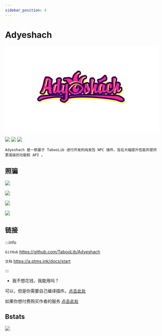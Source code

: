 ```yaml
---
sidebar_position: 4
---
```


# Adyeshach

![](_images/Adyeshach/Adyeshach-1.png)

[![](https://img.shields.io/github/forks/taboolib/adyeshach?style=flat)](https://github.com/TabooLib/adyeshach)
[![](https://img.shields.io/github/stars/taboolib/adyeshach?style=flat)](https://github.com/TabooLib/adyeshach)
[![](https://img.shields.io/github/license/taboolib/adyeshach)](https://github.com/TabooLib/adyeshach/blob/2.0/LICENSE)

```text
Adyeshach 是一款基于 TabooLib 进行开发的纯发包 NPC 插件，旨在大幅提升性能并提供更高级的功能和 API 。
```

## 照骗

![](https://a.ptms.ink/img/command-edit-1.png)

![](https://a.ptms.ink/img/command-edit-16.png)

![](https://a.ptms.ink/img/command-edit-17.png)

![](https://a.ptms.ink/img/command-edit-12.png)

## 链接

:::info

`GitHub` https://github.com/TabooLib/Adyeshach

`文档` https://a.ptms.ink/docs/start

:::

- 我不想花钱，我能用吗？

可以，但是你需要自己编译插件。[点击此处](https://a.ptms.ink/docs/start/build)

如果你想付费购买作者的服务 [点击此处](https://a.ptms.ink/docs/service)

## Bstats

[![](https://bstats.org/signatures/bukkit/Adyeshach.svg)](https://bstats.org/plugin/bukkit/Adyeshach/8827)
